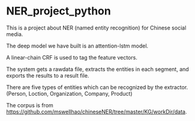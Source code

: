 # NER_project_python
This is a project about NER (named entity recognition) for Chinese social media.

The deep model we have built is an attention-lstm model.

A linear-chain CRF is used to tag the feature vectors.

The system gets a rawdata file, extracts the entities in each segment, and exports the results to a result file.

There are five types of entities which can be recognized by the extractor.(Person, Loction, Organization, Company, Product)

The corpus is from https://github.com/mswellhao/chineseNER/tree/master/KG/workDir/data.
